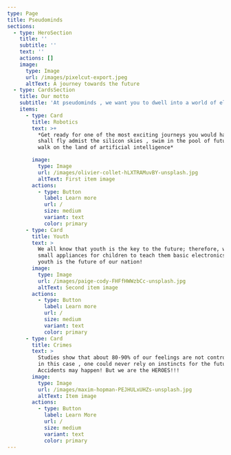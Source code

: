 ```yaml
---
type: Page
title: Pseudominds
sections:
  - type: HeroSection
    title: ''
    subtitle: ''
    text: ''
    actions: []
    image:
      type: Image
      url: /images/pixelcut-export.jpeg
      altText: A journey towards the future
  - type: CardsSection
    title: Our motto
    subtitle: 'At pseudominds , we want you to dwell into a world of electronics'
    items:
      - type: Card
        title: Robotics
        text: >+
          *Get ready for one of the most exciting journeys you would have! U
          shall fly admist the silicon skies , swim in the pool of future and
          walk on the land of artificial intelligence*

        image:
          type: Image
          url: /images/olivier-collet-hLXTRAMuvBY-unsplash.jpg
          altText: First item image
        actions:
          - type: Button
            label: Learn more
            url: /
            size: medium
            variant: text
            color: primary
      - type: Card
        title: Youth
        text: >
          We all know that youth is the key to the future; therefore, we create
          small appliances for children to teach them basic electronics. Our
          youth is the future of our nation!
        image:
          type: Image
          url: /images/paige-cody-FHFfHWWzbCc-unsplash.jpg
          altText: Second item image
        actions:
          - type: Button
            label: Learn more
            url: /
            size: medium
            variant: text
            color: primary
      - type: Card
        title: Crimes
        text: >
          Studies show that about 80-90% of our feelings are not controllable;
          in this case , one could never rely on instincts for the future.
          Accidents may happen! But we are the HEROES!!!
        image:
          type: Image
          url: /images/maxim-hopman-PEJHULxUHZs-unsplash.jpg
          altText: Item image
        actions:
          - type: Button
            label: Learn More
            url: /
            size: medium
            variant: text
            color: primary
---
```

